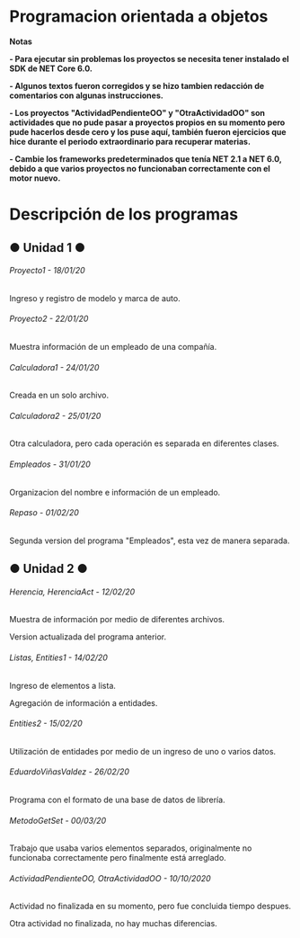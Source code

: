 # Programacion orientada a objetos

<!----Notas---->
**Notas**

**- Para ejecutar sin problemas los proyectos se necesita tener instalado el SDK de NET Core 6.0.**

**- Algunos textos fueron corregidos y se hizo tambien redacción de comentarios con algunas instrucciones.**

**- Los proyectos "ActividadPendienteOO" y "OtraActividadOO" son actividades que no pude pasar a proyectos propios en su momento pero pude hacerlos desde cero y los puse aquí, también fueron ejercicios que hice durante el periodo extraordinario para recuperar materias.**

**- Cambie los frameworks predeterminados que tenía NET 2.1 a NET 6.0, debido a que varios proyectos no funcionaban correctamente con el motor nuevo.**
<!----Separador de las notas---->

<!----Directorio con descripción de los programas---->
# Descripción de los programas
## ● Unidad 1 ●
###### Proyecto1 - 18/01/20
Ingreso y registro de modelo y marca de auto. 

<!----Separador---->

###### Proyecto2 - 22/01/20
Muestra información de un empleado de una compañía.

<!----Separador---->

###### Calculadora1 - 24/01/20
Creada en un solo archivo.

<!----Separador---->

###### Calculadora2 - 25/01/20
Otra calculadora, pero cada operación es separada en diferentes clases.

<!----Separador---->

###### Empleados - 31/01/20
Organizacion del nombre e información de un empleado.

<!----Separador---->

###### Repaso - 01/02/20
Segunda version del programa "Empleados", esta vez de manera separada.

## ● Unidad 2 ●
###### Herencia, HerenciaAct - 12/02/20
Muestra de información por medio de diferentes archivos.

<!----Separador---->

Version actualizada del programa anterior.

<!----Separador---->

###### Listas, Entities1 - 14/02/20
Ingreso de elementos a lista.

<!----Separador---->

Agregación de información a entidades.

<!----Separador---->

###### Entities2 - 15/02/20
Utilización de entidades por medio de un ingreso de uno o varios datos.

<!----Separador---->

###### EduardoViñasValdez - 26/02/20
Programa con el formato de una base de datos de librería.

<!----Separador---->

###### MetodoGetSet - 00/03/20
Trabajo que usaba varios elementos separados, originalmente no funcionaba correctamente pero finalmente está arreglado.

<!----Separador---->

###### ActividadPendienteOO, OtraActividadOO - 10/10/2020
Actividad no finalizada en su momento, pero fue concluida tiempo despues.

<!----Separador---->

Otra actividad no finalizada, no hay muchas diferencias.

<!----Separador del directorio con descripción de los programas---->